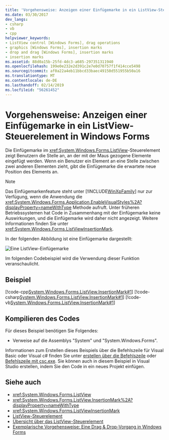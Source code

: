 ```yaml
---
title: 'Vorgehensweise: Anzeigen einer Einfügemarke in ein ListView-Steuerelement in Windows Forms'
ms.date: 03/30/2017
dev_langs:
- csharp
- vb
- cpp
helpviewer_keywords:
- ListView control [Windows Forms], drag operations
- graphics [Windows Forms], insertion marks
- drop and drag [Windows Forms], insertion marks
- insertion marks
ms.assetid: 88d0a15b-25fd-4dc3-a685-297351311940
ms.openlocfilehash: 199e0e232e2d391c2e7e0d70757f1f414cce5498
ms.sourcegitcommit: af0a22a4eb11bbcd33baec49150d551955b50a16
ms.translationtype: MT
ms.contentlocale: de-DE
ms.lasthandoff: 02/14/2019
ms.locfileid: "56261452"
---
```

# <a name="how-to-display-an-insertion-mark-in-a-windows-forms-listview-control"></a>Vorgehensweise: Anzeigen einer Einfügemarke in ein ListView-Steuerelement in Windows Forms
Die Einfügemarke im <xref:System.Windows.Forms.ListView>-Steuerelement zeigt Benutzern die Stelle an, an der mit der Maus gezogene Elemente eingefügt werden. Wenn ein Benutzer ein Element an eine Stelle zwischen zwei anderen Elementen zieht, gibt die Einfügemarke die erwartete neue Position des Elements an.  
  
> [!NOTE]
>  Das Einfügemarkenfeature steht unter [!INCLUDE[WinXpFamily](../../../../includes/winxpfamily-md.md)] nur zur Verfügung, wenn die Anwendung die <xref:System.Windows.Forms.Application.EnableVisualStyles%2A?displayProperty=nameWithType> Methode aufruft. Unter früheren Betriebssystemen hat Code in Zusammenhang mit der Einfügemarke keine Auswirkungen, und die Einfügemarke wird daher nicht angezeigt. Weitere Informationen finden Sie unter <xref:System.Windows.Forms.ListViewInsertionMark>.  
  
 In der folgenden Abbildung ist eine Einfügemarke dargestellt:  
  
 ![Eine ListView-Einfügemarke](../../../../docs/framework/winforms/controls/media/listviewinsertion.gif "EinfügemarkeListView")  
  
 Im folgenden Codebeispiel wird die Verwendung dieser Funktion veranschaulicht.  
  
## <a name="example"></a>Beispiel  
 [!code-cpp[System.Windows.Forms.ListView.InsertionMark#1](../../../../samples/snippets/cpp/VS_Snippets_Winforms/System.Windows.Forms.ListView.InsertionMark/CPP/listviewinsertionmarkexample.cpp#1)]
 [!code-csharp[System.Windows.Forms.ListView.InsertionMark#1](../../../../samples/snippets/csharp/VS_Snippets_Winforms/System.Windows.Forms.ListView.InsertionMark/CS/listviewinsertionmarkexample.cs#1)]
 [!code-vb[System.Windows.Forms.ListView.InsertionMark#1](../../../../samples/snippets/visualbasic/VS_Snippets_Winforms/System.Windows.Forms.ListView.InsertionMark/VB/listviewinsertionmarkexample.vb#1)]  
  
## <a name="compiling-the-code"></a>Kompilieren des Codes  
 Für dieses Beispiel benötigen Sie Folgendes:  
  
-   Verweise auf die Assemblys "System" und "System.Windows.Forms".  
  
 Informationen zum Erstellen dieses Beispiels über die Befehlszeile für Visual Basic oder Visual c# finden Sie unter [erstellen über die Befehlszeile](../../../visual-basic/reference/command-line-compiler/building-from-the-command-line.md) oder [Befehlszeile mit csc.exe](../../../csharp/language-reference/compiler-options/command-line-building-with-csc-exe.md). Sie können auch in diesem Beispiel in Visual Studio erstellen, indem Sie den Code in ein neues Projekt einfügen.  
  
## <a name="see-also"></a>Siehe auch
- <xref:System.Windows.Forms.ListView>
- <xref:System.Windows.Forms.ListView.InsertionMark%2A?displayProperty=nameWithType>
- <xref:System.Windows.Forms.ListViewInsertionMark>
- [ListView-Steuerelement](../../../../docs/framework/winforms/controls/listview-control-windows-forms.md)
- [Übersicht über das ListView-Steuerelement](../../../../docs/framework/winforms/controls/listview-control-overview-windows-forms.md)
- [Exemplarische Vorgehensweise: Eine Drag & Drop-Vorgang in Windows Forms](../../../../docs/framework/winforms/advanced/walkthrough-performing-a-drag-and-drop-operation-in-windows-forms.md)

